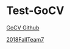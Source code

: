 # Test-GoCV


[GoCV Github ](https://github.com/hybridgroup/gocv)


[2018FallTeam7](https://guitar.ucsd.edu/maeece148/index.php/2018FallTeam7)
